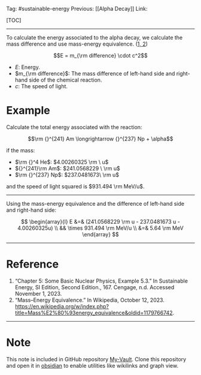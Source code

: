 Tag: #sustainable-energy 
Previous: [[Alpha Decay]]
Link: 

[TOC]

---

To calculate the energy associated to the alpha decay, we calculate the mass difference and use mass-energy equivalence. (<u>1, 2</u>)

$$E = m_{\rm difference} \cdot c^2$$

- $E$: Energy.
- $m_{\rm difference}$: The mass difference of left-hand side and right-hand side of the chemical reaction.
- $c$: The speed of light.

# Example

Calculate the total energy associated with the reaction:

$$\rm {}^{241} Am \longrightarrow {}^{237} Np + \alpha$$

if the mass:

- $\rm {}^4 He$: $4.00260325 \rm \ u$
- ${}^{241}\rm Am$: $241.0568229 \ \rm u$
- $\rm {}^{237} Np$: $237.0481673\ \rm u$

and the speed of light squared is $931.494 \rm MeV/u$.

---

Using the mass-energy equivalence and the difference of left-hand side and right-hand side:

$$
\begin{array}{l}
	E &=& (241.0568229 \rm u - 237.0481673 u - 4.00260325u) \\
	&& \times 931.494 \rm MeV/u \\
	&=& 5.64 \rm MeV
\end{array}
$$

---

# Reference

1. “Chapter 5: Some Basic Nuclear Physics, Example 5.3.” In Sustainable Energy, SI Edition, Second Edition., 167. Cengage, n.d. Accessed November 1, 2023.
2. “Mass–Energy Equivalence.” In Wikipedia, October 12, 2023. https://en.wikipedia.org/w/index.php?title=Mass%E2%80%93energy_equivalence&oldid=1179766742.

---

# Note

This note is included in GitHub repository [My-Vault](https://github.com/LittleD3092/My-Vault.git). Clone this repository and open it in [obsidian](https://obsidian.md/) to enable utilities like wikilinks and graph view.